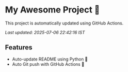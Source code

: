 # My Awesome Project 🚀

This project is automatically updated using GitHub Actions.

_Last updated: 2025-07-06 22:42:16 IST_

## Features
- Auto-update README using Python 🐍
- Auto Git push with GitHub Actions 🤖
